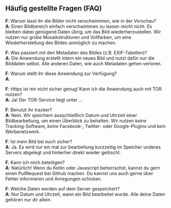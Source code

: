 ## Häufig gestellte Fragen (FAQ)
**F**: Warum lasst ihr die Bilder nicht verschwimmen, wie in der Vorschau?<br/>
**A**: Einen Bildbereich einfach verschwimmen zu lassen reicht nicht. Es bleiben dabei genügend Daten übrig, um das Bild wiederherzustellen. Wir nutzen nur grobe Mosaikstrukturen und Vollfarben, um eine Wiederherstellung des Bildes unmöglich zu machen.

**F**: Was passiert mit den Metadaten des Bildes (z.B. EXIF-Tabellen)?<br/>
**A**: Die Anwendung erstellt intern ein neues Bild und nutzt dafür nur die Bilddaten selbst. Alle anderen Daten, wie auch Metadaten gehen verloren.

**F**: Warum stellt ihr diese Anwendung zur Verfügung?<br/>
**A**: 

**F**: Https ist mir nicht sicher genug! Kann ich die Anwendung auch mit TOR nutzen?<br/>
**A**: Ja! Der TOR-Service liegt unter ...

**F**: Benutzt ihr tracker?<br/>
**A**: Nein. Wir speichern ausschließlich Datum und Uhrzeit einer Bildbearbeitung, um einen Überblick zu behalten. Wir nutzen *keine* Tracking-Software, *keine* Facebook-, Twitter- oder Google-Plugins und *kein* Werbenetzwerk.

**F**: Ist mein Bild bei euch sicher?<br/>
**A**: Ja. Es wird nur ein mal zur bearbeitung kurzzeitig im Speicher underes Servers abgelegt und hinterher direkt wieder gelöscht.

**F**: Kann ich mich beteiligen?<br/>
**A**: Natürlich! Wenn du Kotlin oder Javascript beherrschst, kannst du gern einen PullRequest bei Github machen. Du kannst uns auch gerne über Fehler informieren und Anregungen schicken.

**F**: Welche Daten werden auf dem Server gespeichert?<br/>
**A**: Nur Datum und Uhrzeit, wann ein Bild bearbeitet wurde. Alle deine Daten gehören nur dir allein.